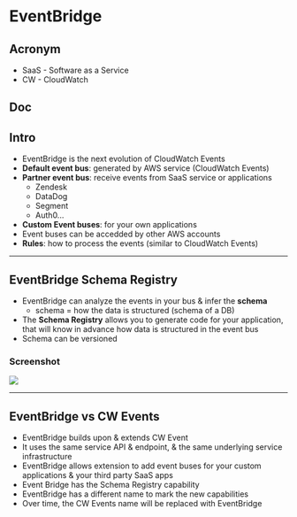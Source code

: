 # EventBridge

## Acronym
* SaaS - Software as a Service
* CW - CloudWatch

## Doc

## Intro
* EventBridge is the next evolution of CloudWatch Events
* **Default event bus**: generated by AWS service (CloudWatch Events)
* **Partner event bus**: receive events from SaaS service or applications
    * Zendesk
    * DataDog
    * Segment
    * Auth0...
* **Custom Event buses**: for your own applications
* Event buses can be accedded by other AWS accounts
* **Rules**: how to process the events (similar to CloudWatch Events)

---

## EventBridge Schema Registry
* EventBridge can analyze the events in your bus & infer the **schema**
    * schema = how the data is structured (schema of a DB)
* The **Schema Registry** allows you to generate code for your application, that will know in advance how data is structured in the event bus
* Schema can be versioned

### Screenshot
[<img src="https://i.imgur.com/7Yugiyp.png">](https://i.imgur.com/7Yugiyp.png)

---

## EventBridge vs CW Events
* EventBridge builds upon & extends CW Event
* It uses the same service API & endpoint, & the same underlying service infrastructure
* EventBridge allows extension to add event buses for your custom applications & your third party SaaS apps
* Event Bridge has the Schema Registry capability
* EventBridge has a different name to mark the new capabilities
* Over time, the CW Events name will be replaced with EventBridge
